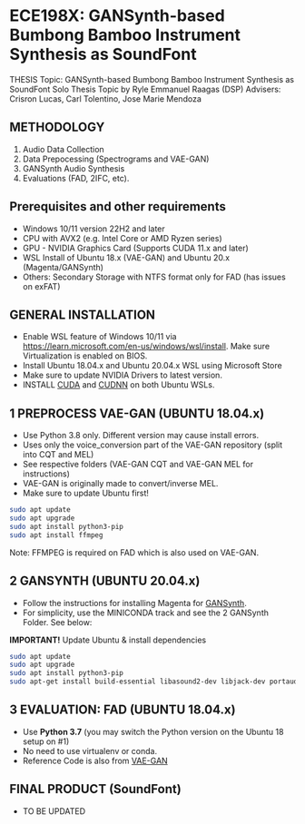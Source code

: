 # ECE198X: GANSynth-based Bumbong Bamboo Instrument Synthesis as SoundFont

THESIS Topic: GANSynth-based Bumbong Bamboo Instrument Synthesis as SoundFont
Solo Thesis Topic by Ryle Emmanuel Raagas (DSP)
Advisers: Crisron Lucas, Carl Tolentino, Jose Marie Mendoza

## METHODOLOGY
1. Audio Data Collection
2. Data Prepocessing (Spectrograms and VAE-GAN)
3. GANSynth Audio Synthesis
4. Evaluations (FAD, 2IFC, etc).

## Prerequisites and other requirements
- Windows 10/11 version 22H2 and later
- CPU with AVX2 (e.g. Intel Core or AMD Ryzen series)
- GPU - NVIDIA Graphics Card (Supports CUDA 11.x and later)
- WSL Install of Ubuntu 18.x (VAE-GAN) and Ubuntu 20.x (Magenta/GANSynth)
- Others: Secondary Storage with NTFS format only for FAD (has issues on exFAT)

## GENERAL INSTALLATION
- Enable WSL feature of Windows 10/11 via https://learn.microsoft.com/en-us/windows/wsl/install. Make sure Virtualization is enabled on BIOS.
- Install Ubuntu 18.04.x and Ubuntu 20.04.x WSL using Microsoft Store
- Make sure to update NVIDIA Drivers to latest version.
- INSTALL [CUDA](https://docs.nvidia.com/cuda/wsl-user-guide/index.html) and [CUDNN](https://docs.nvidia.com/deeplearning/cudnn/install-guide/index.html) on both Ubuntu WSLs.

## 1 PREPROCESS VAE-GAN (UBUNTU 18.04.x)
- Use Python 3.8 only. Different version may cause install errors.
- Uses only the voice_conversion part of the VAE-GAN repository (split into CQT and MEL)
- See respective folders (VAE-GAN CQT and VAE-GAN MEL for instructions)
- VAE-GAN is originally made to convert/inverse MEL.
- Make sure to update Ubuntu first!
```bash
sudo apt update
sudo apt upgrade
sudo apt install python3-pip
sudo apt install ffmpeg
```
Note: FFMPEG is required on FAD which is also used on VAE-GAN.

## 2 GANSYNTH (UBUNTU 20.04.x)
- Follow the instructions for installing Magenta for [GANSynth](https://github.com/magenta/magenta/tree/main/magenta/models/gansynth).
- For simplicity, use the MINICONDA track and see the 2 GANSynth Folder. See below:

**IMPORTANT!** Update Ubuntu & install dependencies
```bash
sudo apt update
sudo apt upgrade
sudo apt install python3-pip
sudo apt-get install build-essential libasound2-dev libjack-dev portaudio19-dev ffmpeg
```

## 3 EVALUATION: FAD (UBUNTU 18.04.x)
- Use **Python 3.7** (you may switch the Python version on the Ubuntu 18 setup on #1)
- No need to use virtualenv or conda.
- Reference Code is also from [VAE-GAN](https://github.com/RussellSB/tt-vae-gan/tree/e530888af4841cba78a77cda08f8b9dd33dfbd0b/fad/frechet_audio_distance)

## FINAL PRODUCT (SoundFont)
- TO BE UPDATED